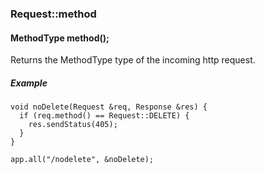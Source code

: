 <h3 id='req-method'>Request::method</h3>
<h4 class='variant'> MethodType method();</h4>

Returns the MethodType type of the incoming http request.

##### Example
```arduino
void noDelete(Request &req, Response &res) {
  if (req.method() == Request::DELETE) {
    res.sendStatus(405);
  }
}

app.all("/nodelete", &noDelete);
```
